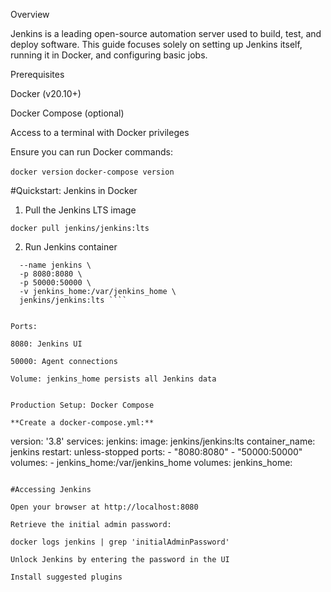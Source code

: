 Overview

Jenkins is a leading open-source automation server used to build, test, and deploy software. This guide focuses solely on setting up Jenkins itself, running it in Docker, and configuring basic jobs.

Prerequisites

Docker (v20.10+)

Docker Compose (optional)

Access to a terminal with Docker privileges

Ensure you can run Docker commands:

``` docker version ```
``` docker-compose version ```

#Quickstart: Jenkins in Docker

1. Pull the Jenkins LTS image

``` docker pull jenkins/jenkins:lts ```

2. Run Jenkins container

```` docker run -d \
  --name jenkins \
  -p 8080:8080 \
  -p 50000:50000 \
  -v jenkins_home:/var/jenkins_home \
  jenkins/jenkins:lts ````

  
Ports:

8080: Jenkins UI

50000: Agent connections

Volume: jenkins_home persists all Jenkins data


Production Setup: Docker Compose

**Create a docker-compose.yml:**
````
version: '3.8'
services:
  jenkins:
    image: jenkins/jenkins:lts
    container_name: jenkins
    restart: unless-stopped
    ports:
      - "8080:8080"
      - "50000:50000"
    volumes:
      - jenkins_home:/var/jenkins_home
volumes:
  jenkins_home:

  ````

#Accessing Jenkins

Open your browser at http://localhost:8080

Retrieve the initial admin password:

docker logs jenkins | grep 'initialAdminPassword'

Unlock Jenkins by entering the password in the UI

Install suggested plugins




